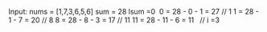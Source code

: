 Input: nums = [1,7,3,6,5,6]
sum = 28
lsum =0
​
0 = 28 - 0 - 1  = 27 // 1
1 = 28 - 1 - 7  = 20 // 8
8 = 28 - 8 - 3  = 17 // 11
11 =  28 - 11 - 6 = 11   // i =3